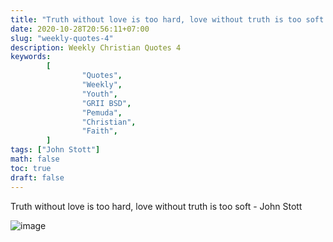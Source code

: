 ```yaml
---
title: "Truth without love is too hard, love without truth is too soft."
date: 2020-10-28T20:56:11+07:00
slug: "weekly-quotes-4"
description: Weekly Christian Quotes 4
keywords:
        [
                "Quotes",
                "Weekly",
                "Youth",
                "GRII BSD",
                "Pemuda",
                "Christian",
                "Faith",
        ]
tags: ["John Stott"]
math: false
toc: true
draft: false
---
```


Truth without love is too hard, love without truth is too soft - John Stott

![image](/images/quotes/20201028.jpeg)
